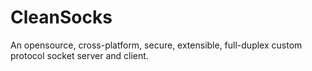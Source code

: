 # CleanSocks
An opensource, cross-platform, secure, extensible, full-duplex custom protocol socket server and client.
